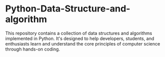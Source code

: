 # Python-Data-Structure-and-algorithm
This repository contains a collection of data structures and algorithms implemented in Python. It's designed to help developers, students, and enthusiasts learn and understand the core principles of computer science through hands-on coding.

